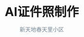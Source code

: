 <div style="display: flex; justify-content: center; align-items: center; text-align: center; font-size: 40px;">
  <div>
    <b>AI证件照制作</b>
    <br>
    <div style="display: flex; justify-content: center; align-items: center; text-align: center;">
<p style="font-size: large; color: lightslategrey" >新天地春天里小区</p>

</div>
  </div>
</div>